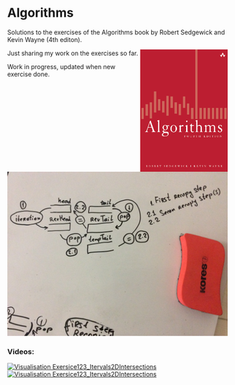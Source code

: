 # Algorithms
Solutions to the exercises of the Algorithms book by Robert Sedgewick and Kevin Wayne (4th editon).

<a href="url"><img src="book_cover.png" align="right" height="280" width="200" ></a>

Just sharing my work on the exercises so far.

Work in progress, updated when new exercise done.

<a href="url"><img src="mainIdeaAlgirithm.jpg" ></a>
### Videos:
[![Visualisation Exersice123_Itervals2DIntersections](https://i.ytimg.com/vi/Eap8alRA0r0/hqdefault.jpg?sqp=-oaymwEZCNACELwBSFXyq4qpAwsIARUAAIhCGAFwAQ==&rs=AOn4CLCs_NKH4UZw7VlGtZCcMHlhNO3cFQ)](https://youtu.be/Eap8alRA0r0)
[![Visualisation Exersice123_Itervals2DIntersections](https://i.ytimg.com/vi/R9Eae4XC3ds/hqdefault.jpg?sqp=-oaymwEZCNACELwBSFXyq4qpAwsIARUAAIhCGAFwAQ==&rs=AOn4CLCqOZP9mtQYh86B-kvjEfiYRJMNaQ)](https://youtu.be/R9Eae4XC3ds
)

